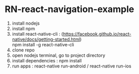 # RN-react-navigation-example

1. install nodejs
2. install npm
3. install react-native-cli : (https://facebook.github.io/react-native/docs/getting-started.html)    
    npm install -g react-native-cli
4. clone repo
5. open nodejs terminal, go to project directory
6. install dependencies : npm install
7. run apps : react-native run-android / react-native run-ios
